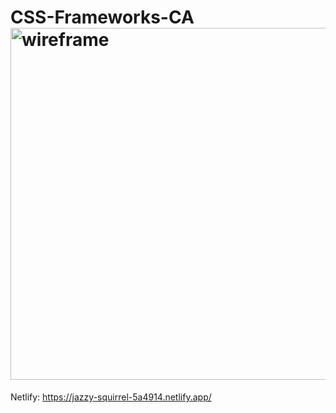# CSS-Frameworks-CA<img width="563" alt="wireframe" src="https://user-images.githubusercontent.com/91594315/187910899-a7be568a-2262-457e-84f5-0540385ecff4.png">

Netlify: https://jazzy-squirrel-5a4914.netlify.app/

<a href="./profile.html" class="d-flex">
    <img src="" class="" alt="">
    <h3 class="h5 p-2"></h3>                            
</a>
<p class="mt-3"></p>
